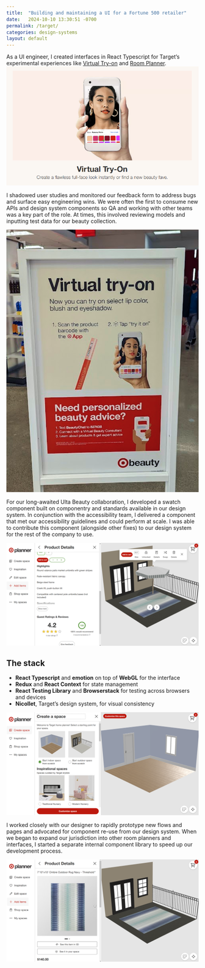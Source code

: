 ```yaml
---
title:  "Building and maintaining a UI for a Fortune 500 retailer"
date:   2024-10-10 13:30:51 -0700
permalink: /target/
categories: design-systems
layout: default
---
```

As a UI engineer, I created interfaces in React Typescript for Target’s experimental experiences like [Virtual Try-on](https://www.target.com/c/virtual-makeup-try-on/-/N-3726b) and [Room Planner](https://www.target.com/planners/home-planner).
<img class="caseStudyImage" src="../assets/img/target/VTO-1.png" alt="Screenshot of Target Virtual Try-on"/>

I shadowed user studies and monitored our feedback form to address bugs and surface easy engineering wins. We were often the first to consume new APIs and design system components so QA and working with other teams was a key part of the role. At times, this involved reviewing models and inputting test data for our beauty collection.

<img class="caseStudyImage" src="../assets/img/target/tryon-instore.png" alt="An instore display that shows the Virtual Try-on interface."/>

For our long-awaited Ulta Beauty collaboration, I developed a swatch component built on componentry and standards available in our design system. In conjunction with the accessibility team, I delivered a component that met our accessibility guidelines and could perform at scale. I was able to contribute this component (alongside other fixes) to our design system for the rest of the company to use.

<img class="caseStudyImage" src="../assets/img/target/roomplanner-3.png" alt="Screenshot of Target Room Planner"/>

## The stack
- **React Typescript** and **emotion** on top of **WebGL** for the interface
- **Redux** and **React Context** for state management
- **React Testing Library** and **Browserstack** for testing across browsers and devices
- **Nicollet**, Target’s design system, for visual consistency

<img class="caseStudyImage" src="../assets/img/target/roomplanner-1.png" alt="Screenshot of Target Room Planner"/>


I worked closely with our designer to rapidly prototype new flows and pages and advocated for component re-use from our design system. When we began to expand our jurisdiction into other room planners and interfaces, I started a separate internal component library to speed up our development process.

<img class="caseStudyImage" src="../assets/img/target/roomplanner-2.png" alt="Screenshot of Target Room Planner"/>
